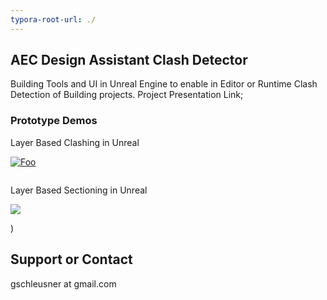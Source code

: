 ```yaml
---
typora-root-url: ./
---
```


## AEC Design Assistant Clash Detector

Building Tools and UI in Unreal Engine to enable in Editor or Runtime Clash Detection of Building projects.  Project Presentation Link; 

### Prototype Demos

Layer Based Clashing in Unreal

[![Foo](/clash.png)](https://youtu.be/mDB3jxcD21s?list=PLFityiRvjB2Ss1l7GkWc2-qYx-mVt1B8X)

```

```

Layer Based Sectioning in Unreal

![](/Section.png)

)

## Support or Contact

gschleusner at gmail.com
